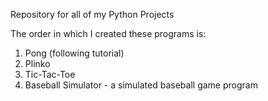 Repository for all of my Python Projects

The order in which I created these programs is:

1) Pong (following tutorial)
2) Plinko
3) Tic-Tac-Toe
4) Baseball Simulator - a simulated baseball game program


